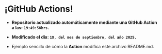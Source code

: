 # ¡GitHub Actions!
* **Repositorio actualizado automáticamente mediante una GitHub Action a las: `19:49:58hrs.`**
* **Modificado el día: `18, del mes de septiembre, del año 2025.`**

* Ejemplo sencillo de cómo la **Action** modifica este archivo README.md.
